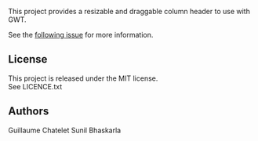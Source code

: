 This project provides a resizable and draggable column header to use with GWT.

See the [following issue](http://code.google.com/p/google-web-toolkit/issues/detail?id=6401) for more information.

License
-------

This project is released under the MIT license.  
See LICENCE.txt

Authors
-------

Guillaume Chatelet
Sunil Bhaskarla
